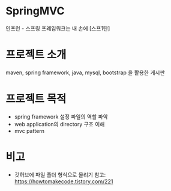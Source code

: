 # SpringMVC
인프런 - 스프링 프레임워크는 내 손에 [스프1탄]

# 프로젝트 소개
maven, spring framework, java, mysql, bootstrap 을 활용한 게시판

# 프로젝트 목적
- spring framework 설정 파일의 역할 파악 
- web application의 directory 구조 이해
- mvc pattern 

# 비고 
- 깃허브에 파일 폴더 형식으로 올리기
참고: https://howtomakecode.tistory.com/221
